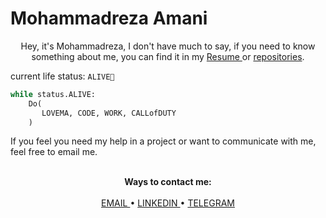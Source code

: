 Mohammadreza Amani
=====================

<p align="center">
Hey, it's Mohammadreza, I don't have much to say, if you need to know something about me, you can find it in my <a href="./CVFiles/MohammadrezaAmaniCV.V.2.1.pdf"> Resume </a> or <a href="https://github.com/MohammadrezaAmani?tab=repositories"> repositories</a>.


current life status: `ALIVE🌲`

```python
while status.ALIVE:
    Do(
       LOVEMA, CODE, WORK, CALLofDUTY
    )
```


If you feel you need my help in a project or want to communicate with me, feel free to email me.
</p>

<p align="center">
    <br>
    <b>Ways to contact me:</b>
    <br>
    <br>
    <a href="mailto:More.Amani@yahoo.com">
        EMAIL
    </a>
    •
    <a href="https://www.linkedin.com/in/mohammadreza-amani">
        LINKEDIN
    </a>
    •
    <a href="https://t.me/MRAGHH">
        TELEGRAM
    </a>
</p>

<br>

